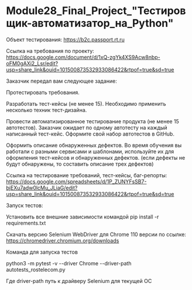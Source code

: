 # Module28_Final_Project_"Тестировщик-автоматизатор_на_Python"

Объект тестирования: https://b2c.passport.rt.ru

Ссылка на требования по проекту: https://docs.google.com/document/d/1xQ-zgYk4XS9Acw8nbp-oFM0gAXi2_Lsr/edit?usp=share_link&ouid=101500873532933086422&rtpof=true&sd=true

Заказчик передал вам следующее задание:

Протестировать требования.

Разработать тест-кейсы (не менее 15). Необходимо применить несколько техник тест-дизайна.

Провести автоматизированное тестирование продукта (не менее 15 автотестов). Заказчик ожидает по одному автотесту на каждый написанный тест-кейс. Оформите свой набор автотестов в GitHub.

Оформить описание обнаруженных дефектов. Во время обучения вы работали с разными сервисами и шаблонами, используйте их для оформления тест-кейсов и обнаруженных дефектов. (если дефекты не будут обнаружены, то составить описание трех дефектов)

Ссылка на тестирование требований, тест-кейсы, баг-репорты: https://docs.google.com/spreadsheets/d/1P_ZUNYFsSB7-bjEXu7adw0lcMu_JLiaG/edit?usp=share_link&ouid=101500873532933086422&rtpof=true&sd=true

Запуск тестов:

Установить все внешние зависимости командой pip install -r requirements.txt

Скачать версию Selenium WebDriver для Chrome 110 версии по ссылке: https://chromedriver.chromium.org/downloads

Команда для запуска тестов

python3 -m pytest -v --driver Chrome --driver-path autotests_rostelecom.py

Где driver-path путь к драйверу Selenium для текущей ОС
